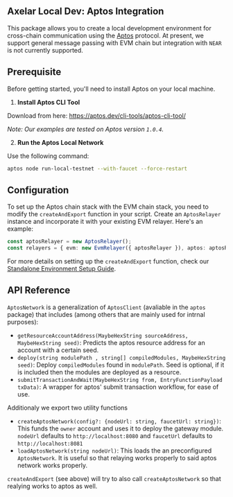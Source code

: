 ## Axelar Local Dev: Aptos Integration

This package allows you to create a local development environment for cross-chain communication using the [Aptos](https://aptos.dev/) protocol. At present, we support general message passing with EVM chain but integration with `NEAR` is not currently supported.

## Prerequisite

Before getting started, you'll need to install Aptos on your local machine.

1. **Install Aptos CLI Tool**

Download from here: https://aptos.dev/cli-tools/aptos-cli-tool/

_Note: Our examples are tested on Aptos version `1.0.4`._

2. **Run the Aptos Local Network**

Use the following command:

```bash
aptos node run-local-testnet --with-faucet --force-restart
```

## Configuration

To set up the Aptos chain stack with the EVM chain stack, you need to modify the `createAndExport` function in your script. Create an `AptosRelayer` instance and incorporate it with your existing EVM relayer. Here's an example:

```ts
const aptosRelayer = new AptosRelayer();
const relayers = { evm: new EvmRelayer({ aptosRelayer }), aptos: aptosRelayer };
```

For more details on setting up the `createAndExport` function, check our [Standalone Environment Setup Guide](../../docs/guide_create_and_exports.md).

## API Reference

`AptosNetwork` is a generalization of `AptosClient` (avaliable in the `aptos` package) that includes (among others that are mainly used for intrnal purposes):

-   `getResourceAccountAddress(MaybeHexString sourceAddress, MaybeHexString seed)`: Predicts the aptos resource address for an account with a certain seed.
-   `deploy(string modulePath , string[] compiledModules, MaybeHexString seed)`: Deploy `compiledModules` found in `modulePath`. Seed is optional, if it is included then the modules are deployed as a resource.
-   `submitTransactionAndWait(MaybeHexString from, EntryFunctionPayload txData)`: A wrapper for aptos' submit transaction workflow, for ease of use.

Additionaly we export two utility functions

-   `createAptosNetwork(config?: {nodeUrl: string, faucetUrl: string})`: This funds the `owner` account and uses it to deploy the gateway module. `nodeUrl` defaults to `http://localhost:8080` and `faucetUrl` defaults to `http://localhost:8081`
-   `loadAptosNetwork(string nodeUrl)`: This loads the an preconfigured `AptosNetwork`. It is useful so that relaying works properly to said aptos network works properly.

`createAndExport` (see above) will try to also call `createAptosNetwork` so that realying works to aptos as well.
